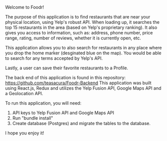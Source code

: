 Welcome to Foodr!

The purpose of this application is to find restaurants that are near your physical location, using Yelp's robust API. When loading up, it searches the top 15 restaurants in the area (based on Yelp's proprietary ranking). It also gives you access to information, such as: address, phone number, price range, rating, number of reviews, whether it is currently open, etc. 

This application allows you to also search for restaurants in any place where you drop the home marker (desginated blue on the map). You would be able to search for any terms accepted by Yelp's API.

Lastly, a user can save their favorite restaurants to a Profile.


The back end of this application is found in this repository: https://github.com/teasacura/Foodr-Backend
This application was built using React.js, Redux and utilizes the Yelp Fusion API, Google Maps API and a Geolocation API.

To run this application, you will need:
1. API keys to Yelp Fusion API and Google Maps API
2. Run "bundle install"
3. Create database (Postgres) and migrate the tables to the database.

I hope you enjoy it!
